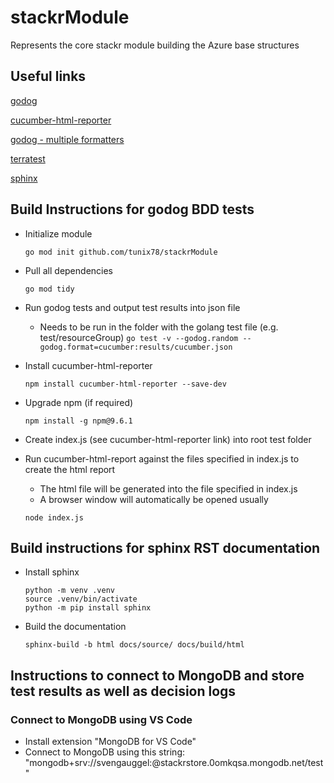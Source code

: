 # stackrModule
Represents the core stackr module building the Azure base structures

## Useful links
[godog](https://github.com/cucumber/godog)

[cucumber-html-reporter](https://github.com/gkushang/cucumber-html-reporter)

[godog - multiple formatters](https://github.com/cucumber/godog/issues/346)

[terratest](https://terratest.gruntwork.io)

[sphinx](https://www.sphinx-doc.org/en/master/tutorial/getting-started.html)

## Build Instructions for godog BDD tests

- Initialize module

    `go mod init github.com/tunix78/stackrModule`
- Pull all dependencies

    `go mod tidy`
- Run godog tests and output test results into json file
    - Needs to be run in the folder with the golang test file (e.g. test/resourceGroup)
    `go test -v --godog.random --godog.format=cucumber:results/cucumber.json`

- Install cucumber-html-reporter

    `npm install cucumber-html-reporter --save-dev`
- Upgrade npm (if required)

    `npm install -g npm@9.6.1`
- Create index.js (see cucumber-html-reporter link) into root test folder
- Run cucumber-html-report against the files specified in index.js to create the html report
    - The html file will be generated into the file specified in index.js
    - A browser window will automatically be opened usually

    `node index.js`

## Build instructions for sphinx RST documentation

- Install sphinx

    ```
    python -m venv .venv
    source .venv/bin/activate
    python -m pip install sphinx
    ```
- Build the documentation

    `sphinx-build -b html docs/source/ docs/build/html`

## Instructions to connect to MongoDB and store test results as well as decision logs

### Connect to MongoDB using VS Code

- Install extension "MongoDB for VS Code"
- Connect to MongoDB using this string: "mongodb+srv://svengauggel:<password>@stackrstore.0omkqsa.mongodb.net/test"